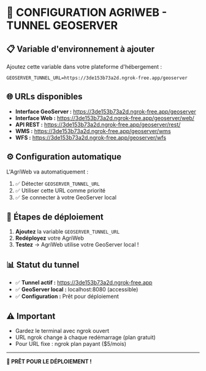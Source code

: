 # 🎯 CONFIGURATION AGRIWEB - TUNNEL GEOSERVER

## 📋 Variable d'environnement à ajouter

Ajoutez cette variable dans votre plateforme d'hébergement :

```
GEOSERVER_TUNNEL_URL=https://3de153b73a2d.ngrok-free.app/geoserver
```

## 🌐 URLs disponibles

- **Interface GeoServer :** https://3de153b73a2d.ngrok-free.app/geoserver
- **Interface Web :** https://3de153b73a2d.ngrok-free.app/geoserver/web/
- **API REST :** https://3de153b73a2d.ngrok-free.app/geoserver/rest/
- **WMS :** https://3de153b73a2d.ngrok-free.app/geoserver/wms
- **WFS :** https://3de153b73a2d.ngrok-free.app/geoserver/wfs

## ⚙️ Configuration automatique

L'AgriWeb va automatiquement :
1. ✅ Détecter `GEOSERVER_TUNNEL_URL` 
2. ✅ Utiliser cette URL comme priorité
3. ✅ Se connecter à votre GeoServer local

## 🔄 Étapes de déploiement

1. **Ajoutez** la variable `GEOSERVER_TUNNEL_URL`
2. **Redéployez** votre AgriWeb
3. **Testez** → AgriWeb utilise votre GeoServer local !

## 📊 Statut du tunnel

- ✅ **Tunnel actif :** https://3de153b73a2d.ngrok-free.app
- ✅ **GeoServer local :** localhost:8080 (accessible)
- ✅ **Configuration :** Prêt pour déploiement

## ⚠️ Important
- Gardez le terminal avec ngrok ouvert
- URL ngrok change à chaque redémarrage (plan gratuit)
- Pour URL fixe : ngrok plan payant ($5/mois)

---
**🚀 PRÊT POUR LE DÉPLOIEMENT !**
